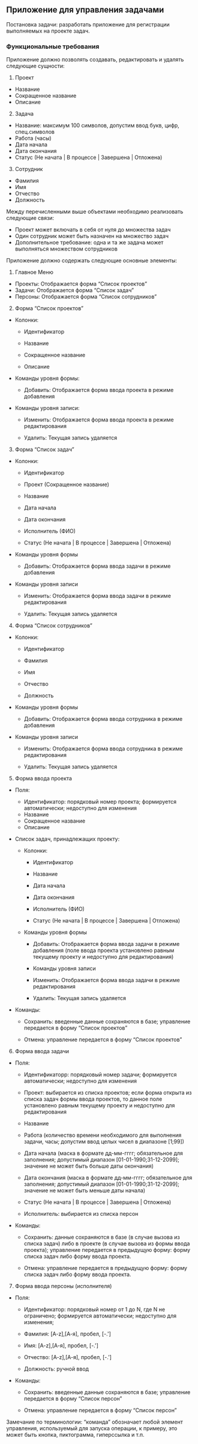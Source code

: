 ## Приложение для управления задачами

Постановка задачи: разработать приложение для регистрации выполняемых на проекте задач.

### Функциональные требования

Приложение должно позволять создавать, редактировать и удалять следующие сущности:

1.	Проект
- Название
- Сокращенное название
- Описание

2.	Задача
- Название: максимум 100 символов, допустим ввод букв, цифр, спец.символов
- Работа (часы)
- Дата начала
- Дата окончания
- Статус (Не начата | В процессе | Завершена | Отложена)

3.	Сотрудник
- Фамилия
- Имя
- Отчество
- Должность

Между перечисленными выше объектами необходимо реализовать следующие связи:
- Проект может включать в себя от нуля до множества задач
- Один сотрудник может быть назначен на множество задач
- Дополнительное требование: одна и та же задача может выполняться множеством сотрудников

Приложение должно содержать следующие основные элементы:

1.	Главное Меню
- Проекты: Отображается форма “Список проектов”
- Задачи: Отображается форма “Список задач”
- Персоны: Отображается форма “Список сотрудников”

2.	Форма “Список проектов”

- Колонки: 

  * Идентификатор

  * Название

  * Сокращенное название

  * Описание

- Команды уровня формы:

  * Добавить: Отображается форма ввода проекта в режиме добавления

- Команды уровня записи:

  * Изменить: Отображается форма ввода проекта в режиме редактирования

  * Удалить: Текущая запись удаляется

3.	Форма “Список задач”

- Колонки:

  * Идентификатор

  * Проект (Сокращенное название)

  * Название

  * Дата начала

  * Дата окончания

  * Исполнитель (ФИО)

  * Статус (Не начата | В процессе | Завершена | Отложена)

- Команды уровня формы

  * Добавить: Отображается форма ввода задачи в режиме добавления

- Команды уровня записи

  * Изменить: Отображается форма ввода задачи в режиме редактирования

  * Удалить: Текущая запись удаляется

4.	Форма “Список сотрудников”

- Колонки:

  * Идентификатор

  * Фамилия

  * Имя

  * Отчество

  * Должность

- Команды уровня формы

  * Добавить: Отображается форма ввода сотрудника в режиме добавления

- Команды уровня записи

  * Изменить: Отображается форма ввода сотрудника в режиме редактирования

  * Удалить: Текущая запись удаляется

5.	Форма ввода проекта

- Поля:
  * Идентификатор: порядковый номер проекта; формируется автоматически; недоступно для изменения
  * Название
  * Сокращенное название
  * Описание
- Список задач, принадлежащих проекту:

  * Колонки:

    * Идентификатор

    * Название
    
	* Дата начала

    * Дата окончания

    * Исполнитель (ФИО)

    * Статус (Не начата | В процессе | Завершена | Отложена)

  * Команды уровня формы

    * Добавить: Отображается форма ввода задачи в режиме добавления (поле ввода проекта установлено равным текущему проекту и недоступно для редактирования)

    * Команды уровня записи

    * Изменить: Отображается форма ввода задачи в режиме редактирования

    * Удалить: Текущая запись удаляется

- Команды:

  * Сохранить: введенные данные сохраняются в базе; управление передается в форму “Список проектов”

  * Отмена: управление передается в форму “Список проектов”

6.	Форма ввода задачи

- Поля:

  * Идентификаторр: порядковый номер задачи; формируется автоматически; недоступно для изменения

  * Проект: выбирается из списка проектов; если форма открыта из списка задач формы ввода проектов, то данное поле установлено равным текущему проекту и недоступно для редактирования

  * Название

  * Работа (количество времени необходимого для выполнения задачи, часы; допустим ввод целых чисел в диапазоне [1;99])

  * Дата начала  (маска в формате дд-мм-гггг; обязательное для заполнения; допустимый диапазон [01-01-1990;31-12-2099]; значение не может быть больше даты окончания)

  * Дата окончания  (маска в формате дд-мм-гггг; обязательное для заполнения; допустимый диапазон [01-01-1990;31-12-2099]; значение не может быть меньше даты начала)

  * Статус (Не начата | В процессе | Завершена | Отложена)

  * Исполнитель: выбирается из списка персон

- Команды:

  * Сохранить: данные сохраняются в базе (в случае вызова из списка задач) либо в проекте (в случае вызова из формы ввода проекта); управление передается в предыдущую форму: форму списка задач либо форму ввода проекта.

  * Отмена: управление передается в предыдущую форму: форму списка задач либо форму ввода проекта.

7.	Форма ввода персоны (исполнителя)

- Поля:

  * Идентификатор: порядковый номер от 1 до N, где N не ограничено; формируется автоматически; недоступно для изменения;

  * Фамилия: [A-z],[А-я], пробел, [-.']

  * Имя: [A-z],[А-я], пробел, [-.']

  * Отчество: [A-z],[А-я], пробел, [-.']

  * Должность: ручной ввод

- Команды:

  * Сохранить: введенные данные сохраняются в базе; управление передается в форму “Список персон”

  * Отмена: управление передается в форму “Список персон”

Замечание по терминологии: “команда” обозначает любой элемент управления, используемый для запуска операции, к примеру, это может быть кнопка, пиктограмма, гиперссылка и т.п.
